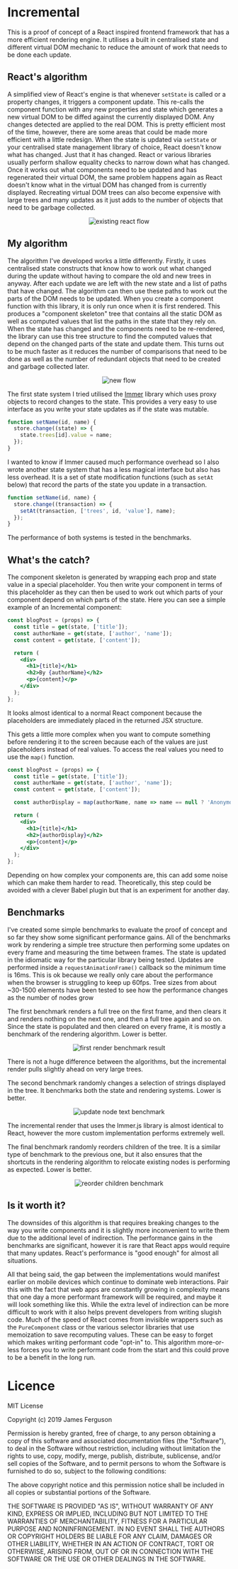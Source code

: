 # Incremental

This is a proof of concept of a React inspired frontend framework that has a more efficient
rendering engine. It utilises a built in centralised state and different virtual DOM mechanic to reduce the amount of work
that needs to be done each update.

## React's algorithm

A simplified view of React's engine is that whenever `setState` is called or a property changes, it
triggers a component update. This re-calls the component function with any new properties and state
which generates a new virtual DOM to be diffed against the currently displayed DOM. Any changes
detected are applied to the real DOM. This is pretty efficient most of the time, however, there are
some areas that could be made more efficient with a little redesign. 
When the state is updated via `setState` or your centralised state management library of choice, React doesn't know what has changed. Just that it has changed.
React or various libraries usually perform shallow equality checks to narrow down what has changed.
Once it works out what components need to be updated and has regenerated their virtual DOM, the same
 problem happens again as React doesn't know what in the virtual DOM has changed from is currently displayed.
Recreating virtual DOM trees can also become expensive with large trees and many updates as it just adds to the number of objects that need to be garbage collected.
 
<div align="center">
  <img src="docs/images/react-flow.png" alt="existing react flow">
</div>

## My algorithm

The algorithm I've developed works a little differently. Firstly, it uses centralised state constructs
that know how to work out what changed during the update without having to compare the old and new trees in anyway.
After each update we are left with the new state and a list of paths that have changed. The algorithm can then use these paths to work out the parts of the DOM needs to be updated.
When you create a component function with this library, it is only run once when it is first rendered. This produces a "component skeleton" tree that contains all the static DOM as well as computed values
that list the paths in the state that they rely on. When the state has changed and the components need to be re-rendered, the library can use this tree structure to find the computed values
that depend on the changed parts of the state and update them. This turns out to be much faster as it reduces the number of comparisons that need to be done as well as the number of 
redundant objects that need to be created and garbage collected later.

<div align="center">
  <img src="docs/images/new-flow.png" alt="new flow">
</div>

The first state system I tried utilised the [Immer](https://github.com/immerjs/immer) library which uses proxy
objects to record changes to the state. This provides a very easy to use interface as you write your
state updates as if the state was mutable.
```javascript
function setName(id, name) {
  store.change((state) => {
    state.trees[id].value = name;
  });
}
```

I wanted to know if Immer caused much performance overhead so I also wrote another state system that has
a less magical interface but also has less overhead. It is a set of state modification functions (such as `setAt` below) that
record the parts of the state you update in a transaction.
```javascript
function setName(id, name) {
  store.change((transaction) => {
    setAt(transaction, ['trees', id, 'value'], name);
  });
}
```

The performance of both systems is tested in the benchmarks.

## What's the catch?

The component skeleton is generated by wrapping each prop and state value in a special
placeholder. You then write your component in terms of this placeholder as they can then be used to
work out which parts of your component depend on which parts of the state. Here you can see a simple
example of an Incremental component:
```jsx harmony
const blogPost = (props) => {
  const title = get(state, ['title']);    
  const authorName = get(state, ['author', 'name']);
  const content = get(state, ['content']);

  return (
    <div>
      <h1>{title}</h1>
      <h2>By {authorName}</h2>
      <p>{content}</p>
    </div>
  );  
};
```
It looks almost identical to a normal React component because the placeholders are immediately placed
in the returned JSX structure.

This gets a little more complex when you want to compute something before rendering it to the screen
because each of the values are just placeholders instead of real values. To access the real values
you need to use the `map()` function. 
```jsx harmony
const blogPost = (props) => {
  const title = get(state, ['title']);    
  const authorName = get(state, ['author', 'name']);
  const content = get(state, ['content']);

  const authorDisplay = map(authorName, name => name == null ? 'Anonymous' : `By ${name}`);

  return (
    <div>
      <h1>{title}</h1>
      <h2>{authorDisplay}</h2>
      <p>{content}</p>
    </div>
  );  
};
```

Depending on how complex your components are, this can add some noise which can make them harder to 
read. Theoretically, this step could be avoided with a clever Babel plugin but that is an experiment
for another day.

## Benchmarks

I've created some simple benchmarks to evaluate the proof of concept and so far they show some significant performance gains.
All of the benchmarks work by rendering a simple tree structure then performing some updates on every frame and measuring the time between frames.
The state is updated in the idiomatic way for the particular library being tested.
Updates are performed inside a `requestAnimationFrame()` callback so the minimum time is 16ms. This is
ok because we really only care about the performance when the browser is struggling to keep up 60fps.
Tree sizes from about ~30-1500 elements have been tested to see how the performance changes as the number of nodes grow 

The first benchmark renders a full tree on the first frame, and then clears it and renders nothing on the next one, and then a full tree again and so on.
Since the state is populated and then cleared on every frame, it is mostly a benchmark of the rendering algorithm.
Lower is better.

<div align="center">
  <img src="docs/images/first-render-benchmark.png" alt="first render benchmark result">
</div>

There is not a huge difference between the algorithms, but the incremental render pulls slightly ahead on very large trees.


The second benchmark randomly changes a selection of strings displayed in the tree. It benchmarks both the state and rendering systems.
Lower is better.

<div align="center">
  <img src="docs/images/update-names-benchmark.png" alt="update node text benchmark">
</div>

The incremental render that uses the Immer.js library is almost identical to React, however the more custom implementation performs extremely well.

The final benchmark randomly reorders children of the tree. It is a similar type of benchmark to the 
previous one, but it also ensures that the shortcuts in the rendering algorithm to relocate existing nodes is performing as expected.
Lower is better.

<div align="center">
  <img src="docs/images/reorder-children-benchmark.png" alt="reorder children benchmark">
</div>

## Is it worth it?

The downsides of this algorithm is that requires breaking changes to the way you write components and it is slightly more inconvenient to write them due to the additional level of indirection.
The performance gains in the benchmarks are significant, however it is rare that React apps would require that many updates. React's performance is "good enough" for almost all situations.

All that being said, the gap between the implementations would manifest earlier on mobile devices which continue to dominate web interactions.
Pair this with the fact that web apps are constantly growing in complexity means that one day a more performant framework will be required, and maybe it will look something like this.
While the extra level of indirection can be more difficult to work with it also helps prevent developers from writing slugish code.
Much of the speed of React comes from invisible wrappers such as the `PureComponent` class or the various selector libraries that use memoization to save recomputing values.
These can be easy to forget which makes writing performant code "opt-in" to. This algorithm more-or-less forces you to write performant code from the start and this could prove to be a benefit in the long run.  

# Licence

MIT License

Copyright (c) 2019 James Ferguson

Permission is hereby granted, free of charge, to any person obtaining a copy
of this software and associated documentation files (the "Software"), to deal
in the Software without restriction, including without limitation the rights
to use, copy, modify, merge, publish, distribute, sublicense, and/or sell
copies of the Software, and to permit persons to whom the Software is
furnished to do so, subject to the following conditions:

The above copyright notice and this permission notice shall be included in all
copies or substantial portions of the Software.

THE SOFTWARE IS PROVIDED "AS IS", WITHOUT WARRANTY OF ANY KIND, EXPRESS OR
IMPLIED, INCLUDING BUT NOT LIMITED TO THE WARRANTIES OF MERCHANTABILITY,
FITNESS FOR A PARTICULAR PURPOSE AND NONINFRINGEMENT. IN NO EVENT SHALL THE
AUTHORS OR COPYRIGHT HOLDERS BE LIABLE FOR ANY CLAIM, DAMAGES OR OTHER
LIABILITY, WHETHER IN AN ACTION OF CONTRACT, TORT OR OTHERWISE, ARISING FROM,
OUT OF OR IN CONNECTION WITH THE SOFTWARE OR THE USE OR OTHER DEALINGS IN THE
SOFTWARE.
